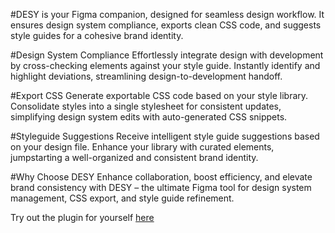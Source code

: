 #DESY is your Figma companion, designed for seamless design workflow. It ensures design system compliance, exports clean CSS code, and suggests style guides for a cohesive brand identity.

#Design System Compliance
Effortlessly integrate design with development by cross-checking elements against your style guide. Instantly identify and highlight deviations, streamlining design-to-development handoff.

#Export CSS
Generate exportable CSS code based on your style library. Consolidate styles into a single stylesheet for consistent updates, simplifying design system edits with auto-generated CSS snippets.

#Styleguide Suggestions
Receive intelligent style guide suggestions based on your design file. Enhance your library with curated elements, jumpstarting a well-organized and consistent brand identity.

#Why Choose DESY
Enhance collaboration, boost efficiency, and elevate brand consistency with DESY – the ultimate Figma tool for design system management, CSS export, and style guide refinement.

Try out the plugin for yourself [here](https://www.figma.com/community/plugin/1298509817622924152/desy)
